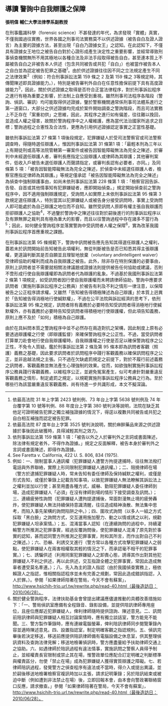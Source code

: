 ## 導讀 警詢中自我辯護之保障

**張明偉**
**輔仁大學法律學系副教授**

在刑事鑑識科學（forensic science）不甚發達的年代，為求發現「實體」真實，不僅我國過往實務，世界各國之刑事司法實務莫不以供述證據（被告自白及證人證言）為主要的證據方法，甚至出現「自白乃證據女王」之認知。在此認知下，不僅具有證據女王地位之被告自白對於心證形成產生決定性之重要影響，並經常導致刑事偵查機關無所不用其極地以各種合法及非法手段取得被告自白，甚至連本質上不屬被告自白之非被告本人供述（包含共同被告或共犯「自白」）也被當作被告本人之自白並為認定被告犯罪之基礎<sup>1</sup>。由於供述證據往往因不同之立法規定產生不同之法律效果<sup>2</sup>（例如：符合刑事訴訟法第 159 條之 2 及第 159 條之 3等規定時，其傳聞陳述即具證據能力。），特別是被告審判外自白在任意性擔保前提下具有高度證據能力<sup>3</sup>，因此，關於供述證據之取得是否符合正當法律程序，對於刑事訴訟程序之進行有極為重要之影響，於法制上自應受到重視。雖然刑事司法程序各階段（警詢、偵訊、審訊）均可能取得供述證據，鑒於警察機關通常係刑事司法體系進行之第一道窗口，大部分之供述證據均完成於案件開始調查之警詢階段，而且司法實務上不乏存在「案重初供」之思維，因此，其程序之進行如有偏差，往往難以挽回，並造成人權之侵害，故關於警詢程序中之人權維護，應為當代法治國家所追求之目標；警詢過程之合憲性及合法性，更應為引用供述證據認定事實之正當性基礎。

雖依刑事訴訟法第 27 條第 1 項後段規定，犯罪嫌疑人於受司法警察官或司法警察調查時，得隨時選任辯護人，惟因刑事訴訟法第 31 條第1 項：「最輕本刑為三年以上有期徒刑或高等法院管轄第一審案件或被告因智能障礙無法為完全之陳述，於審判中未經選任辯護人者，審判長應指定公設辯護人或律師為其辯護；其他審判案件，低收入戶被告未選任辯護人而聲請指定，或審判長認有必要者，亦同。」及同條第 5 項：「被告因智能障礙無法為完全之陳述，於偵查中未經選任辯護人者，檢察官應指定律師為其辯護。」等規定僅承認「被告因智能障礙無法為完全之陳述」為偵查中強制辯護事由，如尚未依刑事訴訟法第 228 條第 1 項：「檢察官因告訴、告發、自首或其他情事知有犯罪嫌疑者，應即開始偵查。」規定開始偵查前之警詢程序中，因不適用強制辯護規定，受詢問人如實際上未依刑事訴訟法第 95 條第 3 款規定選任辯護人，特別當其以犯罪嫌疑人或被告身分接受訊問時，事實上受詢問人即可能處於為自己辯護之地位而不自知。雖然受訊問人原即有權主張自我辯護而拒卻辯護人之協助<sup>4</sup>，不過鑒於警詢中之陳述往往對於嗣後進行的刑事訴訟程序以及有罪無罪之裁判具有極為重大的影響，而且以往警詢過程中存在諸多不當行為<sup>5</sup>；因此，如何健全警詢程序並落實警詢中受訊問者人權之保障<sup>6</sup>，實為改革我國刑事訴訟程序首應重視之課題。

在刑事訴訟法第 95 條規範下，警詢中訊問被告應先告知其得選任辯護人之權利，蓋若未於訊問開始前告知被告此項權利，無從判斷被告是否已知悉其得主張辯護權，更遑論判斷其是否自願並且理智地放棄（voluntary andintelligent waiver）受律師協助的權利而成為自我辯護之被告。此外，除非存在特別保護的必要事由，原則上訊問者並不需要就相關法律議題或證據法則提供被告任何協助或建議，否則不啻形成行使自我辯護權即為訊問者代為辯護的亂象。不過基於我國刑事訴訟法第 2 條第 1 項規定，如受訊問者因行使自我辯護權而未聘請律師協助，警詢中應要求訊問者（實施刑事訴訟程序之公務員）於被告有利及不利之情形一律注意，以保障被告之公正程序請求權。又雖然「告知被告得積極陳述為自己辯護」於本質上迥異於「告知被告得消極地行使緘默權」，不過在公平法院與訴訟經濟的思考下，依刑事訴訟法第 95 條之規定，訊問者除有義務於必要時告知受訊問者得消極地行使緘默權外，亦有義務於必要時告知受訊問者得積極地行使辯護權，但此項告知義務，原則上應不及於「如何」積極為自己辯護。

由於在具糾問本質之警詢程序中並不必然存在兩造對抗之架構，因此制度上原有必要透過辯護權之行使（即辯護監督）來確保警詢程序之公正性。不過，當受訊問者打算單刀赴會地行使自我辯護權時，自我辯護權之行使是否足以確保警詢程序之公正性，不免令人質疑。鑑於刑事訴訟法第 2 條及第 95 條本即為訊問者客觀（照護）義務之基礎，因此要求訊問者於訊問程序中踐行客觀義務以確保訊問程序之公正，並非逾越法規之主張。只不過在欠缺處罰規定之前提下，對於不履行前述義務之訊問者，客觀義務並無法產生心理強制的效果。從而，如欲強制實施刑事訴訟程序公務員踐行客觀義務，以維程序公正，並避免冤案產生，似可考慮針對嚴重違反客觀義務之情形，制定處罰之規定，以規範實施刑事訴訟程序公務員之行為。至於哪些行為該當嚴重違反客觀義務，尚有待進一步共識形成，本文不擬深論。

***

1. 依最高法院 31 年上字第 2423 號判例、73 年台上字第 5638 號判例及 74 年台覆字第 10 號等判例、88 年度台上字第 380 號判決等說明，法院在缺乏其他足可證明被告犯罪之獨立補強證據的情況下，得逕以複數共同被告或共犯之自白相互補強而認定被告犯罪。
2. 依最高法院 87 度年台上字第 3525 號判決說明，關於麻醉藥品來源之供述證據於事後因此破獲時，具得減輕其刑之效力。
3. 依刑事訴訟法第 159 條第 1 項：「被告以外之人於審判外之言詞或書面陳述，除法律有規定者外，不得作為證據。」規定之反面解釋，被告本身於審判外之言詞或書面陳述，即得作為證據。
4. See Faretta v. California, 422 U. S. 806, 834 (1975).
5. 例如：一、限制當事人通訊權（犯罪嫌疑人遭警方拘提逮捕時，往往無法撥打電話與外界聯絡，實際上形同限制犯罪嫌疑人通訊權。）；二、阻撓律師在場（警方於逮捕犯罪嫌疑人時，常未告知有委任律師及保持緘默之權利，或僅是形式告知，或僅於筆錄上記載告知事項，以致犯罪嫌疑人無法瞭解其訴訟法上之權利並加以行使；甚至用盡各種方式，威嚇、勤阻犯罪嫌疑人委任律師到場，造成犯罪嫌疑人「必須」在沒有律師到場的情形下接受調查及訊問。）；三、連續疲勞性詢問（犯罪嫌疑人遭拘提逮捕後，常面對漫無止境的疲勞轟炸，使犯罪嫌疑人無法持續保持意識清醒，往往造成精神渙散、無法集中思考，而陷入事先架構的詢問陷阱之中。）；四、圍攻式詢問（以多人一組之方式採取「黑白臉」之詢問方式，交互運用施加壓力、動之以情或誘之以利，規勸犯罪嫌疑人坦承案情。）；五、混淆當事人認知（在連續詢問的過程中，持續灌輸警方所推測之犯罪事實，經過反覆詢問後，使犯罪嫌疑人混淆了原先對於事實的認知，甚而認同警方所推測之犯罪事實，附和其所言，而作出對自己不利之陳述。）；六、恐嚇、利誘交叉進行（警方常以各種方式攻擊犯罪嫌疑人之弱點，使犯罪嫌疑人在兩害相權取其輕的情況之下，而承認毫不相干的犯罪事實。）；七、誘騙供述（利用同案犯罪嫌疑人之卸責心態，誘導其作出對其他犯罪嫌疑人不利之供述，再以此供述，交互指證全體之犯罪事實，常因此造成無辜者遭受莫名牽連。）；八、先入為主的證人指認（由於我國偵查實務上，極依賴證人之指認，惟相關指認程序並未有完善之規劃，常因此造成錯誤指認，入人於罪。）。參閱「如果律師陪著在警局，今天不會有蘇案」，http://www.hsichih-trio.url.tw/rewrite.php/read-40.html（最後造訪日：2010/06/28）。
6. 關於健全警詢程序，法律扶助基金會曾提出建議應儘速推動的具體改善措施如下：「一、警局偵訊室應備有全程錄音、錄影設備，並提供陪訊律師專用座位，且座位應鄰近犯罪嫌疑人，俾利律師隨時提供諮詢、陳述意見。二、訊問前陪訊律師與犯罪嫌疑人相互討論案情時，應有獨立談話室，警方能見不能聞。三、警方製作筆錄時，應有連線電腦螢幕，俾利陪訊律師同步閱覽筆錄內容並適時陳述意見。四、設置指認室，制定明確客觀之指認規則。五、偵訊完畢後若決定移送，移送前應提供陪訊律師備有電腦設備之休息室，供其整理偵訊資料及查詢法律見解；移送地檢署偵訊時，警方應盡量給予扶助律師交通上之協助。六、如遇律師於陪訊過程有違法情事，實施訊問之警察人員得予制止，並經權責長官限制或禁止其在場，惟警政單位應配合訂定明確之判斷標準與權責區分，勿使「禁止在場」成為犯罪嫌疑人獲得實質辯護之障礙。七、若律師陪訊過程，發覺警方之偵查程序有違法或不當時，得介入或提出異議，並於嗣後移送地檢署檢察官複訊時加以主張，請求記明筆錄；另於陪訊結束或被迫中斷（例如遭到非法禁止在場）後，立即回報本會，由本會向警政署聯絡窗口反應，請求撤查。」參閱「如果律師陪著在警局，今天不會有蘇案」，http://www.hsichih-trio.url.tw/rewrite.php/read-40.html（最後造訪日：2010/06/28）。
